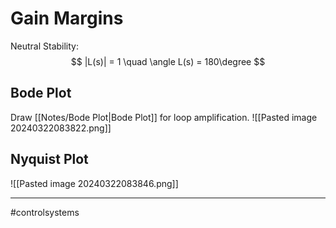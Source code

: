 # Gain Margins

Neutral Stability:
$$
|L(s)| = 1 \quad \angle L(s) = 180\degree
$$

## Bode Plot
Draw [[Notes/Bode Plot|Bode Plot]] for loop amplification.
![[Pasted image 20240322083822.png]]

## Nyquist Plot
![[Pasted image 20240322083846.png]]


---
#controlsystems
